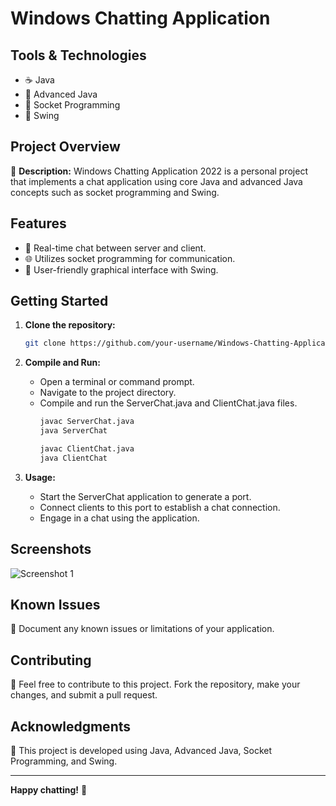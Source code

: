 
# Windows Chatting Application 


## Tools & Technologies
- ☕ Java
- 🚀 Advanced Java
- 📡 Socket Programming
- 🎨 Swing

## Project Overview
🌟 **Description:**
Windows Chatting Application 2022 is a personal project that implements a chat application using core Java and advanced Java concepts such as socket programming and Swing.

## Features
- 💬 Real-time chat between server and client.
- 🌐 Utilizes socket programming for communication.
- 🎨 User-friendly graphical interface with Swing.

## Getting Started
1. **Clone the repository:**
    ```bash
    git clone https://github.com/your-username/Windows-Chatting-Application-2022.git
    ```

2. **Compile and Run:**
    - Open a terminal or command prompt.
    - Navigate to the project directory.
    - Compile and run the ServerChat.java and ClientChat.java files.
      ```bash
      javac ServerChat.java
      java ServerChat
      ```
      ```bash
      javac ClientChat.java
      java ClientChat
      ```

3. **Usage:**
    - Start the ServerChat application to generate a port.
    - Connect clients to this port to establish a chat connection.
    - Engage in a chat using the application.

## Screenshots
![Screenshot 1](C:\Users\Nakul\Pictures\screenshots/windows_chatting_application_project.png)


## Known Issues
🛑 Document any known issues or limitations of your application.

## Contributing
🤝 Feel free to contribute to this project. Fork the repository, make your changes, and submit a pull request.


## Acknowledgments
🙏 This project is developed using Java, Advanced Java, Socket Programming, and Swing.

---

**Happy chatting!** 🚀
